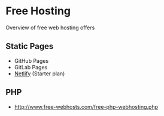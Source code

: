 # Free Hosting
Overview of free web hosting offers

## Static Pages
- GitHub Pages
- GitLab Pages
- [Netlify](https://www.netlify.com/) (Starter plan)

## PHP

- http://www.free-webhosts.com/free-php-webhosting.php
